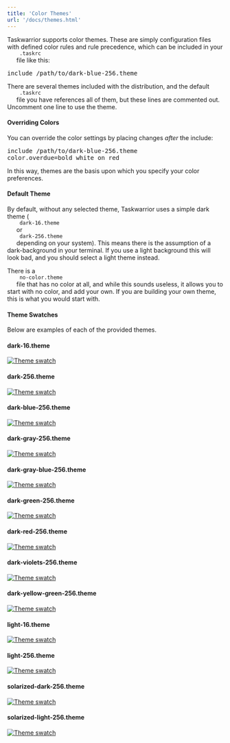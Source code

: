 ```yaml
---
title: 'Color Themes'
url: '/docs/themes.html'
---
```

<div class="col-md-10 main">
 <div class="row">
  <p>
   Taskwarrior supports color themes. These are simply configuration
              files with defined color rules and rule precedence, which can be
              included in your
   <code>
    .taskrc
   </code>
   file like this:
  </p>
  <pre>include /path/to/dark-blue-256.theme</pre>
  <p>
   There are several themes included with the distribution, and the
              default
   <code>
    .taskrc
   </code>
   file you have references all of them,
              but these lines are commented out. Uncomment one line to use the
              theme.
  </p>
  <a name="override">
  </a>
  <h4>
   Overriding Colors
  </h4>
  <p>
   You can override the color settings by placing changes
   <em>
    after
   </em>
   the include:
  </p>
  <pre>include /path/to/dark-blue-256.theme
color.overdue=bold white on red</pre>
  <p>
   In this way, themes are the basis upon which you specify your
              color preferences.
  </p>
  <a name="default">
  </a>
  <h4>
   Default Theme
  </h4>
  <p>
   By default, without any selected theme, Taskwarrior uses a simple
              dark theme (
   <code>
    dark-16.theme
   </code>
   or
   <code>
    dark-256.theme
   </code>
   depending on your system). This means there is the assumption of a
              dark-background in your terminal. If you use a light background
              this will look bad, and you should select a light theme instead.
  </p>
  <p>
   There is a
   <code>
    no-color.theme
   </code>
   file that has no color at all,
              and while this sounds useless, it allows you to start with no color,
              and add your own.  If you are building your own theme, this is what
              you would start with.
  </p>
  <a name="swatches">
  </a>
  <h4>
   Theme Swatches
  </h4>
  <p>
   Below are examples of each of the provided themes.
  </p>
  <h4>
   dark-16.theme
  </h4>
  <p>
   <a href="/docs/images/dark-16.png">
    <img alt="Theme swatch" class="img-thumbnail" src="/docs/images/dark-16.png"/>
   </a>
  </p>
  <h4>
   dark-256.theme
  </h4>
  <p>
   <a href="/docs/images/dark-256.png">
    <img alt="Theme swatch" class="img-thumbnail" src="/docs/images/dark-256.png"/>
   </a>
  </p>
  <h4>
   dark-blue-256.theme
  </h4>
  <p>
   <a href="/docs/images/dark-blue-256.png">
    <img alt="Theme swatch" class="img-thumbnail" src="/docs/images/dark-blue-256.png"/>
   </a>
  </p>
  <h4>
   dark-gray-256.theme
  </h4>
  <p>
   <a href="/docs/images/dark-gray-256.png">
    <img alt="Theme swatch" class="img-thumbnail" src="/docs/images/dark-gray-256.png"/>
   </a>
  </p>
  <h4>
   dark-gray-blue-256.theme
  </h4>
  <p>
   <a href="/docs/images/dark-gray-blue-256.png">
    <img alt="Theme swatch" class="img-thumbnail" src="/docs/images/dark-gray-blue-256.png"/>
   </a>
  </p>
  <h4>
   dark-green-256.theme
  </h4>
  <p>
   <a href="/docs/images/dark-green-256.png">
    <img alt="Theme swatch" class="img-thumbnail" src="/docs/images/dark-green-256.png"/>
   </a>
  </p>
  <h4>
   dark-red-256.theme
  </h4>
  <p>
   <a href="/docs/images/dark-red-256.png">
    <img alt="Theme swatch" class="img-thumbnail" src="/docs/images/dark-red-256.png"/>
   </a>
  </p>
  <h4>
   dark-violets-256.theme
  </h4>
  <p>
   <a href="/docs/images/dark-violets-256.png">
    <img alt="Theme swatch" class="img-thumbnail" src="/docs/images/dark-violets-256.png"/>
   </a>
  </p>
  <h4>
   dark-yellow-green-256.theme
  </h4>
  <p>
   <a href="/docs/images/dark-yellow-green-256.png">
    <img alt="Theme swatch" class="img-thumbnail" src="/docs/images/dark-yellow-green-256.png"/>
   </a>
  </p>
  <h4>
   light-16.theme
  </h4>
  <p>
   <a href="/docs/images/light-16.png">
    <img alt="Theme swatch" class="img-thumbnail" src="/docs/images/light-16.png"/>
   </a>
  </p>
  <h4>
   light-256.theme
  </h4>
  <p>
   <a href="/docs/images/light-256.png">
    <img alt="Theme swatch" class="img-thumbnail" src="/docs/images/light-256.png"/>
   </a>
  </p>
  <h4>
   solarized-dark-256.theme
  </h4>
  <p>
   <a href="/docs/images/solarized-dark-256.png">
    <img alt="Theme swatch" class="img-thumbnail" src="/docs/images/solarized-dark-256.png"/>
   </a>
  </p>
  <h4>
   solarized-light-256.theme
  </h4>
  <p>
   <a href="/docs/images/solarized-light-256.png">
    <img alt="Theme swatch" class="img-thumbnail" src="/docs/images/solarized-light-256.png"/>
   </a>
  </p>
 </div>
 <br/>
 <br/>
</div>

